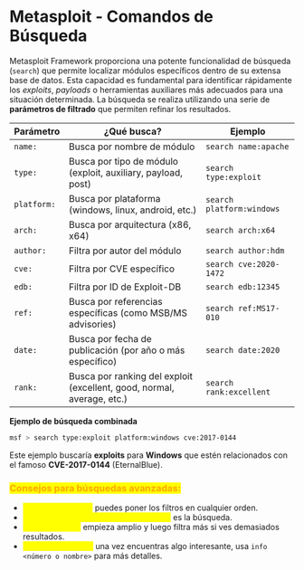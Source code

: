 # Metasploit - Comandos de Búsqueda

Metasploit Framework proporciona una potente funcionalidad de búsqueda (`search`) que permite localizar módulos específicos dentro de su extensa base de datos. Esta capacidad es fundamental para identificar rápidamente los _exploits_, _payloads_ o herramientas auxiliares más adecuados para una situación determinada. La búsqueda se realiza utilizando una serie de **parámetros de filtrado** que permiten refinar los resultados.

| Parámetro   | ¿Qué busca?                                                            | Ejemplo                   |
| ----------- | ---------------------------------------------------------------------- | ------------------------- |
| `name:`     | Busca por nombre de módulo                                             | `search name:apache`      |
| `type:`     | Busca por tipo de módulo (exploit, auxiliary, payload, post)           | `search type:exploit`     |
| `platform:` | Busca por plataforma (windows, linux, android, etc.)                   | `search platform:windows` |
| `arch:`     | Busca por arquitectura (x86, x64)                                      | `search arch:x64`         |
| `author:`   | Filtra por autor del módulo                                            | `search author:hdm`       |
| `cve:`      | Filtra por CVE específico                                              | `search cve:2020-1472`    |
| `edb:`      | Filtra por ID de Exploit-DB                                            | `search edb:12345`        |
| `ref:`      | Busca por referencias específicas (como MSB/MS advisories)             | `search ref:MS17-010`     |
| `date:`     | Busca por fecha de publicación (por año o más específico)              | `search date:2020`        |
| `rank:`     | Busca por ranking del exploit (excellent, good, normal, average, etc.) | `search rank:excellent`   |

**Ejemplo de búsqueda combinada**

```bash
msf > search type:exploit platform:windows cve:2017-0144
```

Este ejemplo buscaría **exploits** para **Windows** que estén relacionados con el famoso **CVE-2017-0144** (EternalBlue).

### <mark style="color:orange;">Consejos para búsquedas avanzadas:</mark>

* <mark style="color:yellow;">**Orden no importa**</mark><mark style="color:yellow;">:</mark> puedes poner los filtros en cualquier orden.
* <mark style="color:yellow;">**Cuantos más parámetros, más precisa**</mark> es la búsqueda.
* <mark style="color:yellow;">**Menos es más**</mark><mark style="color:yellow;">:</mark> empieza amplio y luego filtra más si ves demasiados resultados.
* <mark style="color:yellow;">**Usa**</mark><mark style="color:yellow;">**&#x20;**</mark><mark style="color:yellow;">**`info`**</mark><mark style="color:yellow;">**&#x20;**</mark><mark style="color:yellow;">**después**</mark><mark style="color:yellow;">:</mark> una vez encuentras algo interesante, usa `info <número o nombre>` para más detalles.
